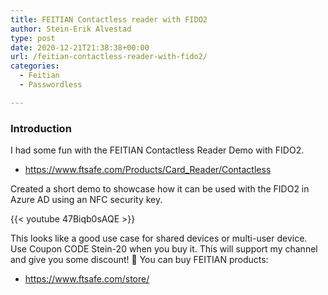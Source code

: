 ```yaml
---
title: FEITIAN Contactless reader with FIDO2
author: Stein-Erik Alvestad
type: post
date: 2020-12-21T21:38:38+00:00
url: /feitian-contactless-reader-with-fido2/
categories:
  - Feitian
  - Passwordless

---
```

### Introduction

I had some fun with the FEITIAN Contactless Reader Demo with FIDO2.  
  
* https://www.ftsafe.com/Products/Card_Reader/Contactless

Created a short demo to showcase how it can be used with the FIDO2 in Azure AD using an NFC security key.


{{< youtube 47Biqb0sAQE >}}


This looks like a good use case for shared devices or multi-user device. Use Coupon CODE Stein-20 when you buy it. This will support my channel and give you some discount! 🙂 
You can buy FEITIAN products:
* https://www.ftsafe.com/store/